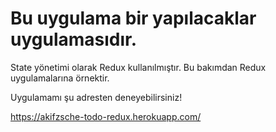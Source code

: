 # Bu uygulama bir yapılacaklar uygulamasıdır. 

State yönetimi olarak Redux kullanılmıştır. Bu bakımdan Redux uygulamalarına örnektir. 

Uygulamamı şu adresten deneyebilirsiniz!

https://akifzsche-todo-redux.herokuapp.com/